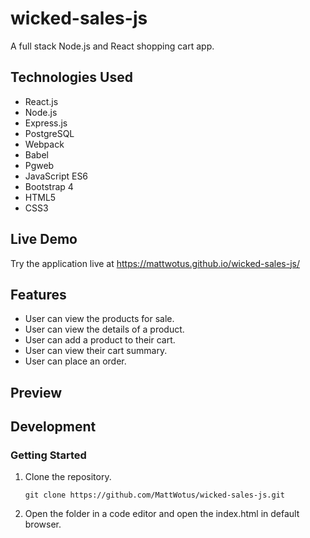 # wicked-sales-js
A full stack Node.js and React shopping cart app.

## Technologies Used

- React.js
- Node.js
- Express.js
- PostgreSQL
- Webpack
- Babel
- Pgweb
- JavaScript ES6
- Bootstrap 4  
- HTML5
- CSS3

## Live Demo

Try the application live at https://mattwotus.github.io/wicked-sales-js/ 

## Features

- User can view the products for sale.
- User can view the details of a product.
- User can add a product to their cart.
- User can view their cart summary.
- User can place an order.

## Preview



## Development

### Getting Started

1. Clone the repository.

   ```
   git clone https://github.com/MattWotus/wicked-sales-js.git
   ```
   
2. Open the folder in a code editor and open the index.html in default browser.
